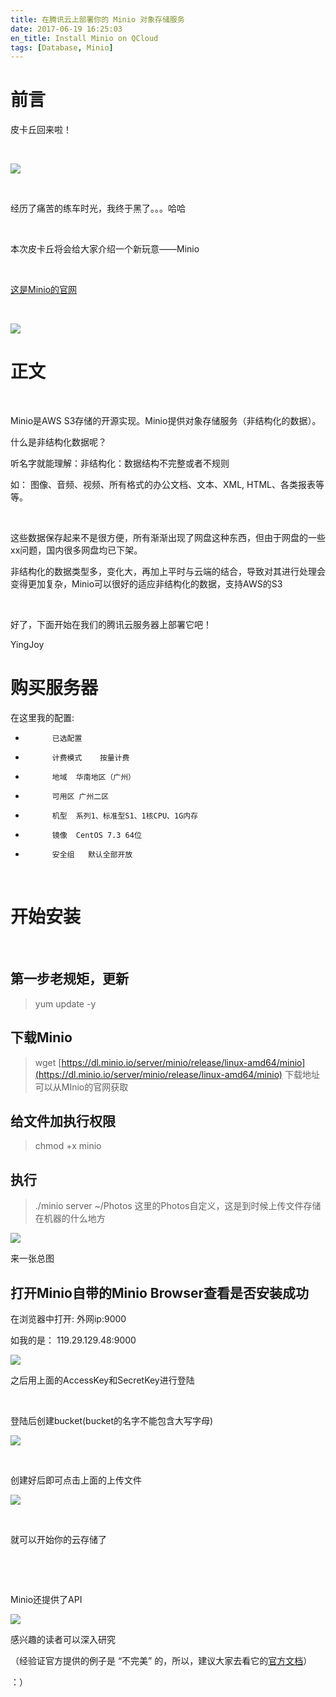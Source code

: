 ```yaml
---
title: 在腾讯云上部署你的 Minio 对象存储服务
date: 2017-06-19 16:25:03
en_title: Install Minio on QCloud
tags: [Database, Minio]
---
```


# 前言

皮卡丘回来啦！

​

![](//blog-10039692.file.myqcloud.com/1499874050768_4214_1499874112862.jpg)

​

经历了痛苦的练车时光，我终于黑了。。。哈哈

​

本次皮卡丘将会给大家介绍一个新玩意——Minio

​

[这是Minio的官网](https://minio.io/)

​

![](//blog-10039692.file.myqcloud.com/1503564766464_2212_1503564768897.png)

# 正文

​

Minio是AWS S3存储的开源实现。Minio提供对象存储服务（非结构化的数据）。

什么是非结构化数据呢？

听名字就能理解：非结构化：数据结构不完整或者不规则

如： 图像、音频、视频、所有格式的办公文档、文本、XML, HTML、各类报表等等。

​

这些数据保存起来不是很方便，所有渐渐出现了网盘这种东西，但由于网盘的一些xx问题，国内很多网盘均已下架。

非结构化的数据类型多，变化大，再加上平时与云端的结合，导致对其进行处理会变得更加复杂，Minio可以很好的适应非结构化的数据，支持AWS的S3

​

好了，下面开始在我们的腾讯云服务器上部署它吧！

YingJoy

# 购买服务器

在这里我的配置:

- 			已选配置
- 			计费模式	按量计费
- 			地域	华南地区（广州）
- 			可用区	广州二区
- 			机型	系列1、标准型S1、1核CPU、1G内存
- 			镜像	CentOS 7.3 64位
- 			安全组   默认全部开放

​

# 开始安装

​

## 第一步老规矩，更新

> yum update -y

## 下载Minio

>   wget [https://dl.minio.io/server/minio/release/linux-amd64/minio](https://dl.minio.io/server/minio/release/linux-amd64/minio)
>   下载地址可以从MInio的官网获取

## 给文件加执行权限

>   chmod +x minio

## 执行

>   ./minio server ~/Photos
>   这里的Photos自定义，这是到时候上传文件存储在机器的什么地方

![](//blog-10039692.file.myqcloud.com/1503566260392_4346_1503566262958.png)

来一张总图

## 打开Minio自带的Minio Browser查看是否安装成功

在浏览器中打开:    外网ip:9000

如我的是： 119.29.129.48:9000

![](//blog-10039692.file.myqcloud.com/1503566500804_2775_1503566503420.png)

之后用上面的AccessKey和SecretKey进行登陆

​

登陆后创建bucket(bucket的名字不能包含大写字母)

![](//blog-10039692.file.myqcloud.com/1503566542458_693_1503566544697.png)

​

创建好后即可点击上面的上传文件

![](//blog-10039692.file.myqcloud.com/1503566755558_8250_1503566758206.png)

​

就可以开始你的云存储了

​

​

Minio还提供了API

![](//blog-10039692.file.myqcloud.com/1503566857487_6120_1503566860073.png)

感兴趣的读者可以深入研究

（经验证官方提供的例子是 “不完美” 的，所以，建议大家去看它的[官方文档](http://docs.minio.io/)）

：）